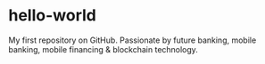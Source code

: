 # hello-world
My first repository on GitHub.
Passionate by future banking, mobile banking, mobile financing & blockchain technology.
